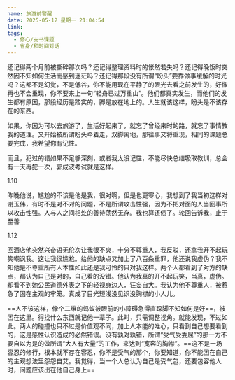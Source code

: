 ```yaml
---
name: 旅游前警醒
date: 2025-05-12 星期一 21:04:54
link: 
tags:
  - 修心/支书课题
  - 省身/和时间对话
---
```


还记得两个月前被撕碎那次吗？还记得整理资料时的怅然若失吗？还记得晚饭时突然因不知如何生活而感到迷茫吗？还记得那段没有所谓“盼头”要靠做事缓解的时光吗？这都不是幻觉，不是低谷，你不能用现在平静了的眼光去看之前发生的，好像再也不会重现，你不要来上一句“轻舟已过万重山”。他们都真实发生，而他们的发生都有原因，那段经历是踏实的，脚是放在地上的。人生就该这样，盼头是不该存在的东西。

如果，你因为可以去旅游了，生活好起来了，就忘了曾经来时的路，就忘了事情教我的道理。又开始被所谓盼头牵着走，双脚离地，那往事又将重现，相同的课题总要完成，我希望你有记性。

而且，犯过的错如果不足够深刻，或者我太没记性，不能尽快总结吸取教训，总会有一天再犯一次，郭成波考试就是这样。

1.10

昨晚他说，尴尬的不该是他是我，很对啊，但是也更寒心，我想到了我当初这样对谢玉伟，有时不是对不对的问题，不是所谓攻击性强，因为不把对面的人当回事所以攻击性强。人与人之间相处的善待荡然无存。我也算还债了。轮回告诉我，止于至善

1.12

回酒店他突然兴奋语无伦次让我很不爽，十分不尊重人，我反驳，还拿我开不起玩笑嘲讽我。这让我很尴尬。给他的缺点又加上了八百条重罪，他还说我虚伪？我不知他是不尊重所有人本性如此还是我可怜的只对我这样。两个人都看到了对方的缺点，都认为自己是对的，自己看的没错。他认为我真的开不起玩笑，当真，虚伪。却看不到她公民道德外表之下的轻视身边人，狂妄自大。我认为他不尊重人，被惹急了困在主观的牢笼。真成了目光短浅没见识没胸襟的小人儿。

==人不该这样，像个二维的蚂蚁被眼前的小障碍急得直跺脚不知如何是好==，被困在这里。得找什么东西就记他一辈子。此时，只需调整视角。就能发现，不过如此。两人的碰撞也只不过是价值观不同，加上人本能的唯心，只看到自己想要看到的，这是感性认识造成的必然错误。没有孰对孰错，所谓“受气受委屈”的那一方不要自以为是的做所谓“大人有大量”的工作，来达到“宽容的胸襟”。==这不是一场容忍的修行，根本就不存在容忍，你不是受气的那个，你要知道，你不能困在自己的主观想法里怨怨自艾。我觉得，当一个人总认为自己是受气包，还要包容他人时，问题应该出在他自己身上==